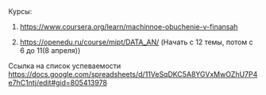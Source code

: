 Курсы:
1. https://www.coursera.org/learn/machinnoe-obuchenie-v-finansah

2. https://openedu.ru/course/mipt/DATA_AN/
(Начать с 12 темы, потом с 6 до  11(8 апреля))


Ссылка на список успеваемости https://docs.google.com/spreadsheets/d/11VeSqDKC5A8YGVxMwOZhU7P4e7hC1ntj/edit#gid=805413978
